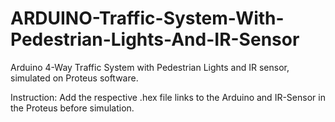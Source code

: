 # ARDUINO-Traffic-System-With-Pedestrian-Lights-And-IR-Sensor
Arduino 4-Way Traffic System with Pedestrian Lights and IR sensor, simulated on Proteus software.

Instruction: Add the respective .hex file links to the Arduino and IR-Sensor in the Proteus before simulation.
